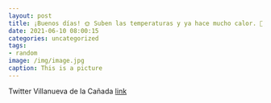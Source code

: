 ```yaml
---
layout: post
title: ¡Buenos días! 🌞 Suben las temperaturas y ya hace mucho calor. 🙏 Recuerda estos consejos.👇VillanuevaDeLaCañada  Verano https:/...
date: 2021-06-10 08:00:15
categories: uncategorized
tags:
- random
image: /img/image.jpg
caption: This is a picture
---
```

Twitter Villanueva de la Cañada [link](https://twitter.com/AytoVDLCanada/status/1402532410110189569)
